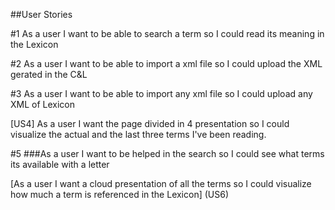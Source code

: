 ##User Stories

#1 As a user I want to be able to search a term so I could read its meaning  in the Lexicon

#2 As a user I want to be able to import a xml file so I could upload the XML gerated in the C&L

#3 As a user I want to be able to import any xml file so I could upload any XML of Lexicon

[US4] As a user I want the page divided in 4 presentation so I could visualize the actual and the last three terms I've been reading.

#5 ###As a user I want to be helped in the search so I could see what terms its available with a letter

[As a user I want a cloud presentation of all the terms  so I could visualize how much a term is referenced in the Lexicon] (US6)
